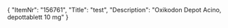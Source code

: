 {
  "ItemNr": "156761",
  "Title": "test",
  "Description": "Oxikodon Depot Acino, depottablett 10 mg"
}